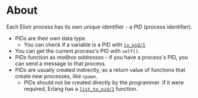 # About

Each Elixir process has its own unique identifier - a _PID_ (process identifier).

- PIDs are their own data type.
  - You can check if a variable is a PID with [`is_pid/1`][kernel-is-pid]
- You can get the current process's PID with `self()`.
- PIDs function as _mailbox addresses_ - if you have a process's PID, you can send a message to that process.
- PIDs are usually created indirectly, as a return value of functions that create new processes, like `spawn`.
  - PIDs should not be created directly by the programmer. If it were required, Erlang has a [`list_to_pid/1`][erlang-list-to-pid] function.

[kernel-is-pid]: https://hexdocs.pm/elixir/Kernel.html#is_pid/1
[erlang-list-to-pid]: https://www.erlang.org/doc/man/erlang.html#list_to_pid-1
